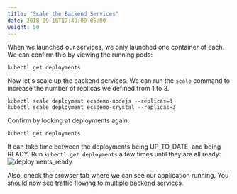 ```yaml
---
title: "Scale the Backend Services"
date: 2018-09-18T17:40:09-05:00
weight: 50
---
```


When we launched our services, we only launched one container of each. We can
confirm this by viewing the running pods:
```
kubectl get deployments
```

Now let's scale up the backend services. We can run the `scale` command to increase the number of replicas we defined from 1 to 3.
```
kubectl scale deployment ecsdemo-nodejs --replicas=3
kubectl scale deployment ecsdemo-crystal --replicas=3
```
Confirm by looking at deployments again:
```
kubectl get deployments
```

It can take time between the deployments being UP_TO_DATE, and being READY. Run `kubectl get deployments` a few times until they are all ready:
![deployments_ready](/images/deployments_ready.png)

Also, check the browser tab where we can see our application running. You should
now see traffic flowing to multiple backend services.
